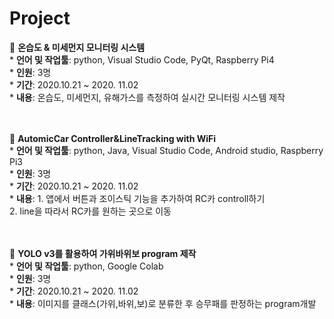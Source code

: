 # Project 

:small_orange_diamond: **온습도 & 미세먼지 모니터링 시스템**    
    * **언어 및 작업툴**: python, Visual Studio Code, PyQt, Raspberry Pi4   
    * **인원**: 3명   
    * **기간**: 2020.10.21 ~ 2020. 11.02   
    * **내용**: 온습도, 미세먼지, 유해가스를 측정하여 실시간 모니터링 시스템 제작       
   &nbsp;   
   &nbsp;   
   
:small_orange_diamond: **AutomicCar Controller&LineTracking with WiFi**    
    * **언어 및 작업툴**: python, Java, Visual Studio Code, Android studio, Raspberry Pi3   
    * **인원**: 3명   
    * **기간**: 2020.10.21 ~ 2020. 11.02   
    * **내용**: 1. 앱에서 버튼과 조이스틱 기능을 추가하여 RC카 controll하기       
            2. line을 따라서 RC카를 원하는 곳으로 이동      
   &nbsp;   
   &nbsp;   
   
:small_orange_diamond:  **YOLO v3를 활용하여 가위바위보 program 제작**    
    * **언어 및 작업툴**: python, Google Colab   
    * **인원**: 3명   
    * **기간**: 2020.10.21 ~ 2020. 11.02   
    * **내용**: 이미지를 클래스(가위,바위,보)로 분류한 후 승무패를 판정하는 program개발       
